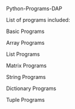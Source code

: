Python-Programs-DAP

List of programs included:

Basic Programs

Array Programs

List Programs

Matrix Programs

String Programs

Dictionary Programs

Tuple Programs
